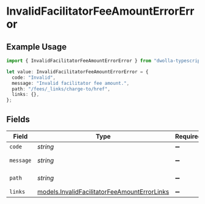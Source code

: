 # InvalidFacilitatorFeeAmountErrorError

## Example Usage

```typescript
import { InvalidFacilitatorFeeAmountErrorError } from "dwolla-typescript";

let value: InvalidFacilitatorFeeAmountErrorError = {
  code: "Invalid",
  message: "Invalid facilitator fee amount.",
  path: "/fees/_links/charge-to/href",
  links: {},
};
```

## Fields

| Field                                                                                              | Type                                                                                               | Required                                                                                           | Description                                                                                        | Example                                                                                            |
| -------------------------------------------------------------------------------------------------- | -------------------------------------------------------------------------------------------------- | -------------------------------------------------------------------------------------------------- | -------------------------------------------------------------------------------------------------- | -------------------------------------------------------------------------------------------------- |
| `code`                                                                                             | *string*                                                                                           | :heavy_minus_sign:                                                                                 | N/A                                                                                                | Invalid                                                                                            |
| `message`                                                                                          | *string*                                                                                           | :heavy_minus_sign:                                                                                 | N/A                                                                                                | Invalid facilitator fee amount.                                                                    |
| `path`                                                                                             | *string*                                                                                           | :heavy_minus_sign:                                                                                 | N/A                                                                                                | /fees/_links/charge-to/href                                                                        |
| `links`                                                                                            | [models.InvalidFacilitatorFeeAmountErrorLinks](../models/invalidfacilitatorfeeamounterrorlinks.md) | :heavy_minus_sign:                                                                                 | N/A                                                                                                | {}                                                                                                 |